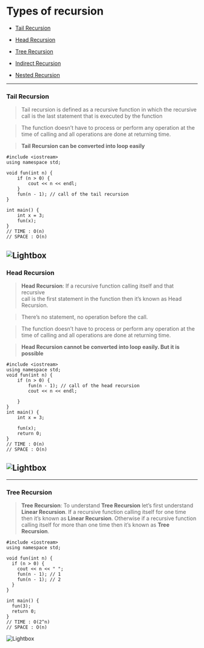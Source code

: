 # Types of recursion

- [Tail Recursion](#tail-recursion)

- [Head Recursion](#head-recursion)

- [Tree Recursion](#tree-recursion)

- [Indirect Recursion](#indirect-recursion)

- [Nested Recursion](#nested-recursion)

---

<a name="tail-recursion"></a>

### Tail Recursion

> Tail recursion is defined as a recursive function in which the recursive call is the last statement that is executed by the function

> The function doesn’t have to process or perform any operation at the time of calling and all operations are done at returning time.

> **Tail Recursion can be converted into loop easily**

```
#include <iostream>
using namespace std;

void fun(int n) {
    if (n > 0) {
        cout << n << endl;
    }
    fun(n - 1); // call of the tail recursion
}

int main() {
    int x = 3;
    fun(x);
}
// TIME : O(n)
// SPACE : O(n)
```

## ![Lightbox](https://media.geeksforgeeks.org/wp-content/uploads/20190621015455/tail1.jpg)

<a name="head-recursion"></a>

### Head Recursion

> **Head Recursion**: If a recursive function calling itself and that recursive  
> call is the first statement in the function then it’s known as Head Recursion.

> There’s no statement, no operation before the call.

> The function doesn’t have to process or perform any operation at the time of calling and all operations are done at returning time.

> **Head Recursion cannot be converted into loop easily. But it is possible**

```
#include <iostream>
using namespace std;
void fun(int n) {
    if (n > 0) {
        fun(n - 1); // call of the head recursion
        cout << n << endl;

    }
}
int main() {
    int x = 3;

    fun(x);
    return 0;
}
// TIME : O(n)
// SPACE : O(n)
```

## ![Lightbox](https://media.geeksforgeeks.org/wp-content/uploads/20190621015721/head3.jpg)

---

### Tree Recursion

> **Tree Recursion**: To understand **Tree Recursion** let’s first understand **Linear Recursion**.
> If a recursive function calling itself for one time then it’s known as **Linear Recursion**.
> Otherwise if a recursive function calling itself for more than one time then it’s known as **Tree Recursion**.

```
#include <iostream>
using namespace std;

void fun(int n) {
  if (n > 0) {
    cout << n << " ";
    fun(n - 1); // 1
    fun(n - 1); // 2
  }
}

int main() {
  fun(3);
  return 0;
}
// TIME : O(2^n)
// SPACE : O(n)
```

![Lightbox](https://media.geeksforgeeks.org/wp-content/uploads/20190621015814/tree4.jpg)

